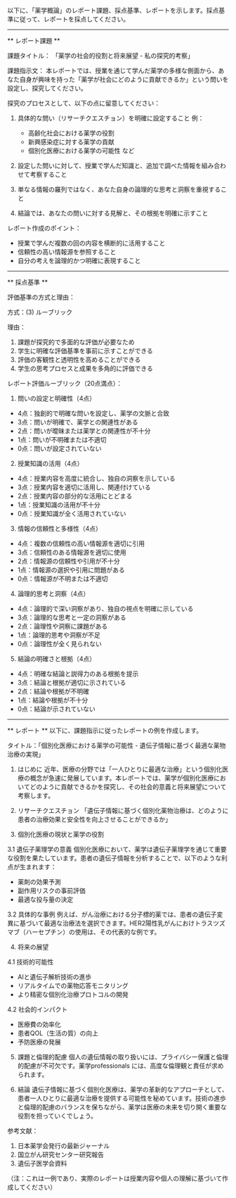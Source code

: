 以下に、「薬学概論」のレポート課題、採点基準、レポートを示します。採点基準に従って、レポートを採点してください。

---------------------------------------
** レポート課題 **

課題タイトル：
「薬学の社会的役割と将来展望 - 私の探究的考察」

課題指示文：
本レポートでは、授業を通じて学んだ薬学の多様な側面から、あなた自身が興味を持った「薬学が社会にどのように貢献できるか」という問いを設定し、探究してください。

探究のプロセスとして、以下の点に留意してください：

1. 具体的な問い（リサーチクエスチョン）を明確に設定すること
   例：
   - 高齢化社会における薬学の役割
   - 新興感染症に対する薬学の貢献
   - 個別化医療における薬学の可能性
   など

2. 設定した問いに対して、授業で学んだ知識と、追加で調べた情報を組み合わせて考察すること

3. 単なる情報の羅列ではなく、あなた自身の論理的な思考と洞察を重視すること

4. 結論では、あなたの問いに対する見解と、その根拠を明確に示すこと

レポート作成のポイント：
- 授業で学んだ複数の回の内容を横断的に活用すること
- 信頼性の高い情報源を参照すること
- 自分の考えを論理的かつ明確に表現すること

---------------------------------------
** 採点基準 **

評価基準の方式と理由：

方式：(3) ルーブリック

理由：
1. 課題が探究的で多面的な評価が必要なため
2. 学生に明確な評価基準を事前に示すことができる
3. 評価の客観性と透明性を高めることができる
4. 学生の思考プロセスと成果を多角的に評価できる

レポート評価ルーブリック（20点満点）：

1. 問いの設定と明確性（4点）
- 4点：独創的で明確な問いを設定し、薬学の文脈と合致
- 3点：問いが明確で、薬学との関連性がある
- 2点：問いが曖昧または薬学との関連性が不十分
- 1点：問いが不明確または不適切
- 0点：問いが設定されていない

2. 授業知識の活用（4点）
- 4点：授業内容を高度に統合し、独自の洞察を示している
- 3点：授業内容を適切に活用し、関連付けている
- 2点：授業内容の部分的な活用にとどまる
- 1点：授業知識の活用が不十分
- 0点：授業知識が全く活用されていない

3. 情報の信頼性と多様性（4点）
- 4点：複数の信頼性の高い情報源を適切に引用
- 3点：信頼性のある情報源を適切に使用
- 2点：情報源の信頼性や引用が不十分
- 1点：情報源の選択や引用に問題がある
- 0点：情報源が不明または不適切

4. 論理的思考と洞察（4点）
- 4点：論理的で深い洞察があり、独自の視点を明確に示している
- 3点：論理的な思考と一定の洞察がある
- 2点：論理性や洞察に課題がある
- 1点：論理的思考や洞察が不足
- 0点：論理性が全く見られない

5. 結論の明確さと根拠（4点）
- 4点：明確な結論と説得力のある根拠を提示
- 3点：結論と根拠が適切に示されている
- 2点：結論や根拠が不明確
- 1点：結論や根拠が不十分
- 0点：結論が示されていない

---------------------------------------
** レポート **
以下に、課題指示に従ったレポートの例を作成します。

タイトル：「個別化医療における薬学の可能性 - 遺伝子情報に基づく最適な薬物治療の実現」

1. はじめに
近年、医療の分野では「一人ひとりに最適な治療」という個別化医療の概念が急速に発展しています。本レポートでは、薬学が個別化医療においてどのように貢献できるかを探究し、その社会的意義と将来展望について考察します。

2. リサーチクエスチョン
「遺伝子情報に基づく個別化薬物治療は、どのように患者の治療効果と安全性を向上させることができるか」

3. 個別化医療の現状と薬学の役割

3.1 遺伝子薬理学の意義
個別化医療において、薬学は遺伝子薬理学を通じて重要な役割を果たしています。患者の遺伝子情報を分析することで、以下のような利点が生まれます：

- 薬剤の効果予測
- 副作用リスクの事前評価
- 最適な投与量の決定

3.2 具体的な事例
例えば、がん治療における分子標的薬では、患者の遺伝子変異に基づいて最適な治療法を選択できます。HER2陽性乳がんにおけトラスツズマブ（ハーセプチン）の使用は、その代表的な例です。

4. 将来の展望

4.1 技術的可能性
- AIと遺伝子解析技術の進歩
- リアルタイムでの薬物応答モニタリング
- より精密な個別化治療プロトコルの開発

4.2 社会的インパクト
- 医療費の効率化
- 患者QOL（生活の質）の向上
- 予防医療の発展

5. 課題と倫理的配慮
個人の遺伝情報の取り扱いには、プライバシー保護と倫理的配慮が不可欠です。薬学professionals には、高度な倫理観と責任が求められます。

6. 結論
遺伝子情報に基づく個別化医療は、薬学の革新的なアプローチとして、患者一人ひとりに最適な治療を提供する可能性を秘めています。技術の進歩と倫理的配慮のバランスを保ちながら、薬学は医療の未来を切り開く重要な役割を担っていくでしょう。

参考文献：
1. 日本薬学会発行の最新ジャーナル
2. 国立がん研究センター研究報告
3. 遺伝子医学会資料

（注：これは一例であり、実際のレポートは授業内容や個人の理解に基づいて作成してください）

